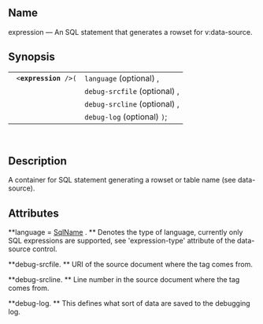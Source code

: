 <div id="vc_expression" class="refentry">

<div class="titlepage">

</div>

<div class="refnamediv">

## Name

expression — An SQL statement that generates a rowset for v:data-source.

</div>

<div class="refsynopsisdiv">

## Synopsis

<div id="vc_syn_expression" class="funcsynopsis">

|                            |                              |
|----------------------------|------------------------------|
| ` <`**`expression`**` />(` | `language` (optional) ,      |
|                            | `debug-srcfile` (optional) , |
|                            | `debug-srcline` (optional) , |
|                            | `debug-log` (optional) `)`;  |

<div class="funcprototype-spacer">

 

</div>

</div>

</div>

<div id="vc_desc_expression" class="refsect1">

## Description

A container for SQL statement generating a rowset or table name (see
data-source).

</div>

<div id="vc_attrs_expression" class="refsect1">

## Attributes

**language =
<a href="vc_type_sqlname.html" class="link" title="SqlName">SqlName</a>
. ** Denotes the type of language, currently only SQL expressions are
supported, see 'expression-type' attribute of the data-source control.

**debug-srcfile. ** URI of the source document where the tag comes from.

**debug-srcline. ** Line number in the source document where the tag
comes from.

**debug-log. ** This defines what sort of data are saved to the
debugging log.

</div>

</div>
